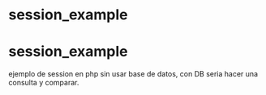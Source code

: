 # session_example
# session_example 

ejemplo de session en php sin usar base de datos, con DB seria hacer una consulta y comparar.
